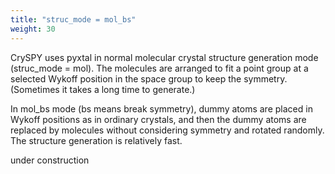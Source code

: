 ```yaml
---
title: "struc_mode = mol_bs"
weight: 30
---
```


CrySPY uses pyxtal in normal molecular crystal structure generation mode (struc_mode = mol). The molecules are arranged to fit a point group at a selected Wykoff position in the space group to keep the symmetry. (Sometimes it takes a long time to generate.)

In mol_bs mode (bs means break symmetry), dummy atoms are placed in Wykoff positions as in ordinary crystals, and then the dummy atoms are replaced by molecules without considering symmetry and rotated randomly. The structure generation is relatively fast.

  
  
  
  
  
  
under construction
